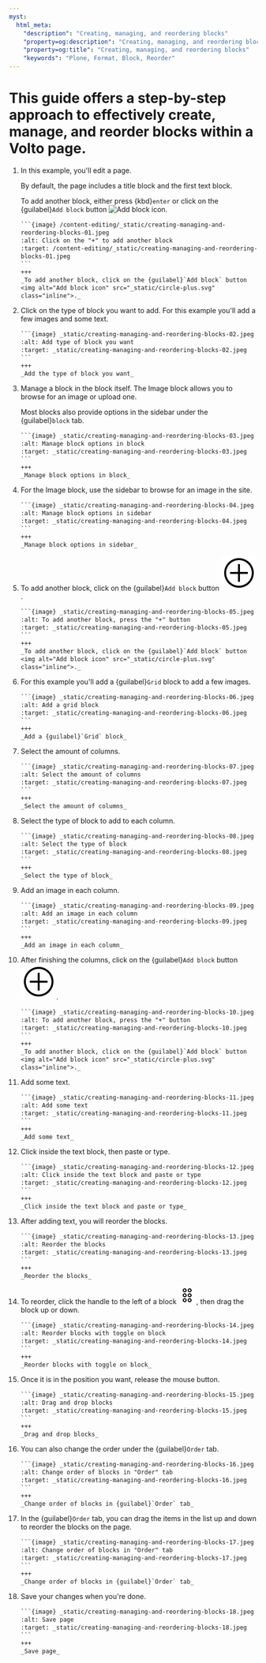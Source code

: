 ```yaml
---
myst:
  html_meta:
    "description": "Creating, managing, and reordering blocks"
    "property=og:description": "Creating, managing, and reordering blocks"
    "property=og:title": "Creating, managing, and reordering blocks"
    "keywords": "Plone, Format, Block, Reorder"
---
```

# This guide offers a step-by-step approach to effectively create, manage, and reorder blocks within a Volto page.

1.  In this example, you'll edit a page.

    By default, the page includes a title block and the first text block.

    To add another block, either press {kbd}`enter` or click on the {guilabel}`Add block` button <img alt="Add block icon" src="/content-editing/_static/circle-plus.svg" class="inline">.

    ````{card}
    ```{image} /content-editing/_static/creating-managing-and-reordering-blocks-01.jpeg
    :alt: Click on the "+" to add another block
    :target: /content-editing/_static/creating-managing-and-reordering-blocks-01.jpeg
    ```
    +++
    _To add another block, click on the {guilabel}`Add block` button <img alt="Add block icon" src="_static/circle-plus.svg" class="inline">._
    ````

1.  Click on the type of block you want to add. For this example you'll add a few images and some text.
        
    ````{card}
    ```{image} _static/creating-managing-and-reordering-blocks-02.jpeg
    :alt: Add type of block you want
    :target: _static/creating-managing-and-reordering-blocks-02.jpeg
    ```
    +++
    _Add the type of block you want_
    ````

1.  Manage a block in the block itself. The Image block allows you to browse for an image or upload one.
    
    Most blocks also provide options in the sidebar under the {guilabel}`block` tab.
    
    ````{card}
    ```{image} _static/creating-managing-and-reordering-blocks-03.jpeg
    :alt: Manage block options in block
    :target: _static/creating-managing-and-reordering-blocks-03.jpeg
    ```
    +++
    _Manage block options in block_
    ````

1.  For the Image block, use the sidebar to browse for an image in the site.
    
    ````{card}
    ```{image} _static/creating-managing-and-reordering-blocks-04.jpeg
    :alt: Manage block options in sidebar
    :target: _static/creating-managing-and-reordering-blocks-04.jpeg
    ```
    +++
    _Manage block options in sidebar_
    ````

1.  To add another block, click on the {guilabel}`Add block` button <img alt="Add block icon" src="_static/circle-plus.svg" class="inline">.
    
    ````{card}
    ```{image} _static/creating-managing-and-reordering-blocks-05.jpeg
    :alt: To add another block, press the "+" button
    :target: _static/creating-managing-and-reordering-blocks-05.jpeg
    ```
    +++
    _To add another block, click on the {guilabel}`Add block` button <img alt="Add block icon" src="_static/circle-plus.svg" class="inline">._
    ````

1.  For this example you'll add a {guilabel}`Grid` block to add a few images.
    
    ````{card}
    ```{image} _static/creating-managing-and-reordering-blocks-06.jpeg
    :alt: Add a grid block
    :target: _static/creating-managing-and-reordering-blocks-06.jpeg
    ```
    +++
    _Add a {guilabel}`Grid` block_
    ````

1.  Select the amount of columns.
    
    ````{card}
    ```{image} _static/creating-managing-and-reordering-blocks-07.jpeg
    :alt: Select the amount of columns
    :target: _static/creating-managing-and-reordering-blocks-07.jpeg
    ```
    +++
    _Select the amount of columns_
    ````

1.  Select the type of block to add to each column.
    
    ````{card}
    ```{image} _static/creating-managing-and-reordering-blocks-08.jpeg
    :alt: Select the type of block
    :target: _static/creating-managing-and-reordering-blocks-08.jpeg
    ```
    +++
    _Select the type of block_
    ````

1.  Add an image in each column.
    
    ````{card}
    ```{image} _static/creating-managing-and-reordering-blocks-09.jpeg
    :alt: Add an image in each column
    :target: _static/creating-managing-and-reordering-blocks-09.jpeg
    ```
    +++
    _Add an image in each column_
    ````

1.  After finishing the columns, click on the {guilabel}`Add block` button <img alt="Add block icon" src="_static/circle-plus.svg" class="inline">.
    
    ````{card}
    ```{image} _static/creating-managing-and-reordering-blocks-10.jpeg
    :alt: To add another block, press the "+" button
    :target: _static/creating-managing-and-reordering-blocks-10.jpeg
    ```
    +++
    _To add another block, click on the {guilabel}`Add block` button <img alt="Add block icon" src="_static/circle-plus.svg" class="inline">._
    ````

1.  Add some text.
    
    ````{card}
    ```{image} _static/creating-managing-and-reordering-blocks-11.jpeg
    :alt: Add some text
    :target: _static/creating-managing-and-reordering-blocks-11.jpeg
    ```
    +++
    _Add some text_
    ````

1.  Click inside the text block, then paste or type.
    
    ````{card}
    ```{image} _static/creating-managing-and-reordering-blocks-12.jpeg
    :alt: Click inside the text block and paste or type
    :target: _static/creating-managing-and-reordering-blocks-12.jpeg
    ```
    +++
    _Click inside the text block and paste or type_
    ````

1.  After adding text, you will reorder the blocks.
    
    ````{card}
    ```{image} _static/creating-managing-and-reordering-blocks-13.jpeg
    :alt: Reorder the blocks
    :target: _static/creating-managing-and-reordering-blocks-13.jpeg
    ```
    +++
    _Reorder the blocks_
    ````

1.  To reorder, click the handle to the left of a block <img alt="Add block icon" src="_static/block-handle.svg" class="inline">, then drag the block up or down.
    
    ````{card}
    ```{image} _static/creating-managing-and-reordering-blocks-14.jpeg
    :alt: Reorder blocks with toggle on block
    :target: _static/creating-managing-and-reordering-blocks-14.jpeg
    ```
    +++
    _Reorder blocks with toggle on block_
    ````

1.  Once it is in the position you want, release the mouse button.
    
    ````{card}
    ```{image} _static/creating-managing-and-reordering-blocks-15.jpeg
    :alt: Drag and drop blocks
    :target: _static/creating-managing-and-reordering-blocks-15.jpeg
    ```
    +++
    _Drag and drop blocks_
    ````

1.  You can also change the order under the {guilabel}`Order` tab.
    
    ````{card}
    ```{image} _static/creating-managing-and-reordering-blocks-16.jpeg
    :alt: Change order of blocks in "Order" tab
    :target: _static/creating-managing-and-reordering-blocks-16.jpeg
    ```
    +++
    _Change order of blocks in {guilabel}`Order` tab_
    ````

1.  In the {guilabel}`Order` tab, you can drag the items in the list up and down to reorder the blocks on the page.
    
    ````{card}
    ```{image} _static/creating-managing-and-reordering-blocks-17.jpeg
    :alt: Change order of blocks in "Order" tab
    :target: _static/creating-managing-and-reordering-blocks-17.jpeg
    ```
    +++
    _Change order of blocks in {guilabel}`Order` tab_
    ````

1.  Save your changes when you're done.
    
    ````{card}
    ```{image} _static/creating-managing-and-reordering-blocks-18.jpeg
    :alt: Save page
    :target: _static/creating-managing-and-reordering-blocks-18.jpeg
    ```
    +++
    _Save page_
    ````